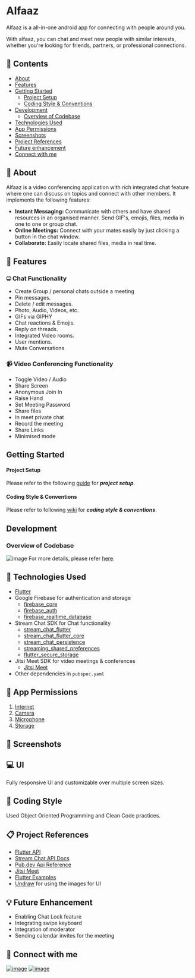 # Alfaaz

Alfaaz is a all-in-one android app for connecting with people around you.

With alfaaz, you can chat and meet new people with similar interests, whether you're looking for friends, partners, or professional connections.

## 📜 Contents
- [About](https://github.com/rahulmangla28/Alfaaz/tree/master#-about)
- [Features](https://github.com/rahulmangla28/Alfaaz/tree/master#features)
- [Getting Started](https://github.com/rahulmangla28/Alfaaz/tree/master#getting-started)
    - [Project Setup](https://github.com/rahulmangla28/Alfaaz/tree/master#project-setup)
    - [Coding Style & Conventions](https://github.com/rahulmangla28/Alfaaz/tree/master#coding-style--conventions)
- [Development](https://github.com/rahulmangla28/Alfaaz/tree/master#development)
    - [Overview of Codebase](https://github.com/rahulmangla28/Alfaaz/tree/master#overview-of-codebase)
- [Technologies Used](https://github.com/rahulmangla28/Alfaaz/tree/master#-technologies-used)
- [App Permissions](https://github.com/payalmangla17/smile_engage/#permissions)
- [Screenshots](https://github.com/rahulmangla28/Alfaaz/tree/master#-screenshots)
- [Project References](https://github.com/rahulmangla28/Alfaaz/tree/master#-project-references)
- [Future enhancement](https://github.com/rahulmangla28/Alfaaz/tree/master#-future-enhancement)
- [Connect with me](https://github.com/rahulmangla28/Alfaaz/tree/master#-connect-with-me)

## 👀	 About

Alfaaz is a video conferencing application with rich integrated chat feature where one can discuss on topics and connect with other members.
It implements the following features:
  - **Instant Messaging:**
    Communicate with others and have shared resources in an organised manner. Send GIF's, emojis, files, media in one to one or group chat.
  - **Online Meetings:**
    Connect with your mates easily by just clicking a button in the chat window.
  - **Collaborate:**
    Easily locate shared files, media in real time.
    
## 🚀	Features

### 🤐	Chat Functionality
- Create Group / personal chats outside a meeting
- Pin messages.
- Delete / edit messages.
- Photo, Audio, Videos, etc.
- GIFs via GIPHY
- Chat reactions & Emojis.
- Reply on threads.
- Integrated Video rooms.
- User mentions.
- Mute Conversations

### 📹 Video Conferencing Functionality
- Toggle Video / Audio
- Share Screen
- Anonymous Join In
- Raise Hand
- Set Meeting Password
- Share files
- In meet private chat
- Record the meeting
- Share Links
- Minimised mode

## Getting Started
#### Project Setup
Please refer to the following [guide](https://github.com/payalmangla17/smile_engage/wiki) for **_project setup_**.
#### Coding Style & Conventions
Please refer to following [wiki](https://github.com/payalmangla17/smile_engage/wiki/#coding) for **_coding style & conventions_**.

## Development
### Overview of Codebase
![image](https://user-images.githubusercontent.com/43950455/143718582-adbe3d65-e6cb-4fa2-ace8-025314e5ae04.png)
For more details, please refer [here](https://github.com/payalmangla17/smile_engage/wiki/Codebase-Overview).

## 📑 Technologies Used
- [Flutter](https://flutter.dev/)
- Google Firebase for authentication and storage
    - [firebase_core](https://pub.dev/packages/firebase_core)
    - [firebase_auth](https://pub.dev/packages/firebase_auth)
    - [firebase_realtime_database](https://pub.dev/packages/firebase_database)
- Stream Chat SDK for Chat functionality
    - [stream_chat_flutter](https://pub.dev/packages/stream_chat_flutter)
    - [stream_chat_flutter_core](https://pub.dev/packages/stream_chat_flutter_core)
    - [stream_chat_persistence](https://pub.dev/packages/stream_chat_persistence)
    - [streaming_shared_preferences](https://pub.dev/packages/streaming_shared_preferences)
    - [flutter_secure_storage](https://pub.dev/packages/flutter_secure_storage)
- Jitsi Meet SDK for video meetings & conferences
    - [Jitsi Meet](https://pub.dev/packages/jitsi_meet)
- Other dependencies in ```pubspec.yaml```

## 🔐 App Permissions

1. [Internet](https://developer.android.com/training/basics/network-ops/connecting)
2. [Camera](https://developer.android.com/guide/topics/media/camera)
3. [Microphone](https://medium.com/@martusheff/detect-microphone-input-volume-with-flutter-3e14d3aa3822#:~:text=Future%20startRecording()%20is,otherwise%2C%20false%20will%20be%20returned.)
4. [Storage](https://mukhtharcm.com/storage-permission-in-flutter/)

## 📸 Screenshots

## 💻 UI

Fully responsive UI and customizable over multiple screen sizes.

## 📝 Coding Style

Used Object Oriented Programming and Clean Code practices.


## 📋 Project References
- [Flutter API](https://api.flutter.dev/index.html)
- [Stream Chat API Docs](https://getstream.io/chat/docs/flutter-dart/)
- [Pub.dev Api Reference](https://pub.dev/)
- [Jitsi Meet](https://pub.dev/packages/jitsi_meet)
- [Flutter Examples](https://github.com/GetStream/flutter-samples)
- [Undraw](https://undraw.co/) for using the images for UI

## 💡 Future Enhancement
- Enabling Chat Lock feature
- Integrating swipe keyboard
- Integration of moderator
- Sending calendar invites for the meeting

## 🤝	 Connect with me
[![image](https://img.shields.io/badge/LinkedIn-0077B5?style=for-the-badge&logo=linkedin&logoColor=white)](https://www.linkedin.com/in/rahulmangla28/) [![image](https://img.shields.io/badge/GitHub-100000?style=for-the-badge&logo=github&logoColor=white)](https://github.com/rahulmangla28)
